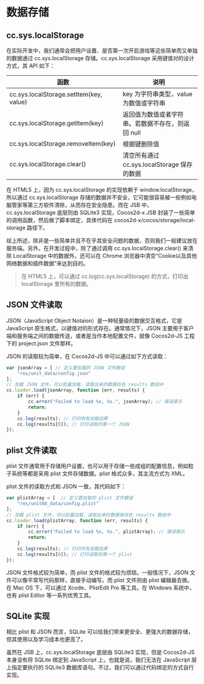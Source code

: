# 数据存储

## cc.sys.localStorage

在实际开发中，我们通常会把用户设置、是否第一次开启游戏等这些简单而又单独的数据通过 cc.sys.localStorage 存储。cc.sys.localStorage 采用键值对的设计方式，其 API 如下：

| 函数                                    | 说明                                              |
| --------------------------------------- | ------------------------------------------------- |
| cc.sys.localStorage.setItem(key, value) | key 为字符串类型，value 为数值或字符串            |
| cc.sys.localStorage.getItem(key)        | 返回值为数值或者字符串。若数据不存在，则返回 null |
| cc.sys.localStorage.removeItem(key)     | 根据键删除值                                      |
| cc.sys.localStorage.clear()             | 清空所有通过 cc.sys.localStorage 保存的数据       |

在 HTML5 上，因为 cc.sys.localStorage 的实现依赖于 window.localStorage，所以通过 cc.sys.localStorage 存储的数据并不安全，它可能很容易被一些例如电脑管家等第三方软件清除，从而存在安全隐患。而在 JSB 中，cc.sys.localStorage 底层则由 SQLite3 实现，Cocos2d-x JSB 封装了一些简单的调用函数，然后做了脚本绑定，具体代码在 cocos2d-x/cocos/storage/local-storage 路径下。

综上所述，除非是一些简单并且不在乎其安全问题的数据，否则我们一般建议放在服务端。另外，在开发过程中，除了通过调用 cc.sys.localStorage.clear() 来清除 LocalStorage 中的数据外，还可以在 Chrome 浏览器中清空“Cookie以及其他网络数据和插件数据”来达到目的。

> 在 HTML5 上，可以通过 cc.log(cc.sys.localStorage) 的方式，打印出 localStorage 里所有的数据。

## JSON 文件读取

JSON（JavaScript Object Notaion）是一种轻量级的数据交互格式，它是 JavaScript 原生格式，以键值对的形式存在。通常情况下，JSON 主要用于客户端和服务端之间的数据传送，或者是当作本地配置文件，就像 Cocos2d-JS 工程下的 project.json 文件那样。

JSON 的读取较为简单，在 Cocos2d-JS 中可以通过如下方式读取：

```javascript
var jsonArray = [ // 定义要加载的 JSON 文件数组
    "res/unit_data/config.json"
];
// 加载 JSON 文件，可以批量加载，读取出来的数据存在 results 数组中
cc.loader.load(jsonArray, function (err, results) {
    if (err) {
        cc.error("Failed to load %s, %s.", jsonArray); // 错误提示
        return;
    }
    cc.log(results); // 打印所有加载结果
    cc.log(results[0]); // 打印读取的第一个 JSON
});
```

## plist 文件读取

plist 文件通常用于存储用户设置，也可以用于存储一些成组的配置信息，例如粒子系统等都是采用 plist 文件存储数据。plist 格式众多，其主流方式为 XML。

plist 文件的读取方式和 JSON 一致，其代码如下：

```javascript
var plistArray = [	// 定义要加载的 plist 文件数组
    "res/unit08_data/config.plist"
];
// 加载 plist 文件，可以批量加载，读取出来的数据保存在 results 数组中
cc.loader.load(plistArray, function (err, results) {
    if (err) {
        cc.error("Failed to load %s, %s.", plistArray); // 错误提示
        return;
    }
    cc.log(results); // 打印所有加载结果
    cc.log(results[0]); // 打印读取的第一个 plist
});
```

JSON 文件格式较为简单，而 plist 文件的格式较为烦琐。一般情况下，JSON 文件可以像平常写代码那样，直接手动编写。而 plist 文件则由 plist 编辑器去做。在 Mac OS 下，可以通过 Xcode、PlistEdit Pro 等工具。在 Windows 系统中，也有 plist Editor 等一系列优秀工具。

## SQLite 实现

相比 plist 和 JSON 而言，SQLite 可以给我们带来更安全、更强大的数据存储，但其使用以及学习成本也更高了。

虽然在 JSB 上，cc.sys.localStorage 底层由 SQLite3 实现，但是 Cocos2d-JS 本身没有将 SQLite 绑定到 JavaScript 上，也就是说，我们无法在 JavaScript 层上指定要执行的 SQLite3 数据库语句。不过，我们可以通过代码绑定的方式自行实现。
